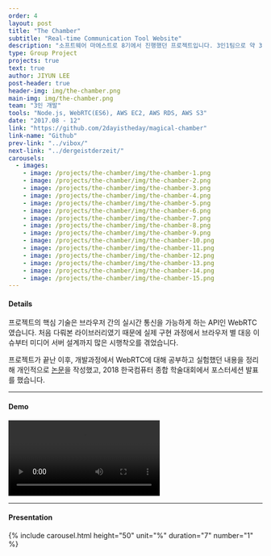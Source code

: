 ```yaml
---
order: 4
layout: post
title: "The Chamber"
subtitle: "Real-time Communication Tool Website"
description: "소프트웨어 마에스트로 8기에서 진행했던 프로젝트입니다. 3인1팀으로 약 3개월간 작업했고, 맡은 부분은 WebRTC 기반의 멀티 유저 오디오&비디오&텍스트 채팅, 그리고 파일 공유 기능 구현과 Node.js 기반의 백엔드 서버 개발, 웹 퍼블리싱입니다."
type: Group Project
projects: true
text: true
author: JIYUN LEE
post-header: true
header-img: img/the-chamber.png
main-img: img/the-chamber.png
team: "3인 개발"
tools: "Node.js, WebRTC(ES6), AWS EC2, AWS RDS, AWS S3"
date: "2017.08 - 12"
link: "https://github.com/2dayistheday/magical-chamber"
link-name: "Github"
prev-link: "../vibox/"
next-link: "../dergeistderzeit/"
carousels:
  - images: 
    - image: /projects/the-chamber/img/the-chamber-1.png
    - image: /projects/the-chamber/img/the-chamber-2.png
    - image: /projects/the-chamber/img/the-chamber-3.png
    - image: /projects/the-chamber/img/the-chamber-4.png
    - image: /projects/the-chamber/img/the-chamber-5.png
    - image: /projects/the-chamber/img/the-chamber-6.png
    - image: /projects/the-chamber/img/the-chamber-7.png
    - image: /projects/the-chamber/img/the-chamber-8.png
    - image: /projects/the-chamber/img/the-chamber-9.png
    - image: /projects/the-chamber/img/the-chamber-10.png
    - image: /projects/the-chamber/img/the-chamber-11.png
    - image: /projects/the-chamber/img/the-chamber-12.png
    - image: /projects/the-chamber/img/the-chamber-13.png
    - image: /projects/the-chamber/img/the-chamber-14.png
    - image: /projects/the-chamber/img/the-chamber-15.png
---
```


#### Details

프로젝트의 핵심 기술은 브라우저 간의 실시간 통신을 가능하게 하는 API인 WebRTC였습니다. 처음 다뤄본 라이브러리였기 때문에 실제 구현 과정에서 브라우저 별 대응 이슈부터 미디어 서버 설계까지 많은 시행착오를 겪었습니다.

프로젝트가 끝난 이후, 개발과정에서 WebRTC에 대해 공부하고 실험했던 내용을 정리해 개인적으로 [논문](http://www.riss.kr/search/detail/DetailView.do?p_mat_type=1a0202e37d52c72d&control_no=b6dbcdce95d0b4d07ecd42904f0c5d65&keyword=)을 작성했고, 2018 한국컴퓨터 종합 학술대회에서 포스터세션 발표를 했습니다.

---

#### Demo

<video controls>
    <source src="video/demo.mp4" type="video/mp4">
</video>

---

#### Presentation

{% include carousel.html height="50" unit="%" duration="7" number="1" %}
